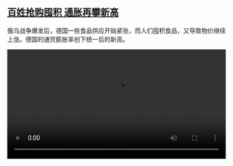 <!--1648970224000-->
[百姓抢购囤积  通胀再攀新高](https://www.dw.com/zh/%E7%99%BE%E5%A7%93%E6%8A%A2%E8%B4%AD%E5%9B%A4%E7%A7%AF%20%20%E9%80%9A%E8%83%80%E5%86%8D%E6%94%80%E6%96%B0%E9%AB%98/a-61332718)
------

<p>俄乌战争爆发后，德国一些食品供应开始紧张，而人们囤积食品，又导致物价继续上涨。德国的通货膨胀率创下统一后的新高。</small></p><video src="https://tvdownloaddw-a.akamaihd.net/dwtv_video/flv/vdt_zh/2022/bchi220401_001_inflation_01r_sd_sor.mp4" controls style="width:100%"></video>
